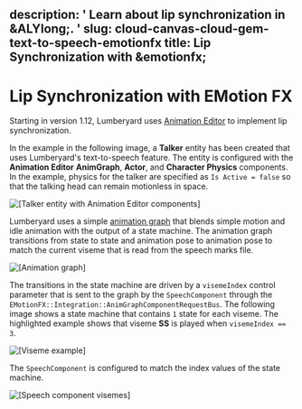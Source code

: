 description: ' Learn about lip synchronization in &ALYlong;. '
slug: cloud-canvas-cloud-gem-text-to-speech-emotionfx
title: Lip Synchronization with &emotionfx;
---
# Lip Synchronization with EMotion FX<a name="cloud-canvas-cloud-gem-text-to-speech-emotionfx"></a>

Starting in version 1\.12, Lumberyard uses [Animation Editor](char-intro.md) to implement lip synchronization\.

In the example in the following image, a **Talker** entity has been created that uses Lumberyard's text\-to\-speech feature\. The entity is configured with the **Animation Editor** **AnimGraph**, **Actor**, and **Character Physics** components\. In the example, physics for the talker are specified as `Is Active = false` so that the talking head can remain motionless in space\.

![\[Talker entity with Animation Editor components\]](/images/userguide/cloud_canvas/cloud-canvas-cloud-gem-text-to-speech-emotionfx-1.png)

Lumberyard uses a simple [animation graph](char-animation-editor-concepts-and-terms.md#understanding-animation-graphs) that blends simple motion and idle animation with the output of a state machine\. The animation graph transitions from state to state and animation pose to animation pose to match the current viseme that is read from the speech marks file\.

![\[Animation graph\]](/images/userguide/cloud_canvas/cloud-canvas-cloud-gem-text-to-speech-emotionfx-2.png)

The transitions in the state machine are driven by a `visemeIndex` control parameter that is sent to the graph by the `SpeechComponent` through the `EMotionFX::Integration::AnimGraphComponentRequestBus`\. The following image shows a state machine that contains `1` state for each viseme\. The highlighted example shows that viseme **SS** is played when `visemeIndex == 3`\.

![\[Viseme example\]](/images/userguide/cloud_canvas/cloud-canvas-cloud-gem-text-to-speech-emotionfx-3.png)

The `SpeechComponent` is configured to match the index values of the state machine\.

![\[Speech component visemes\]](/images/userguide/cloud_canvas/cloud-canvas-cloud-gem-text-to-speech-emotionfx-4.png)